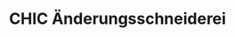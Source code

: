 ---
title: "CHIC Änderungsschneiderei"
url: /berlin/chic-aenderungsschneiderei/
shop: Schneiderei
---